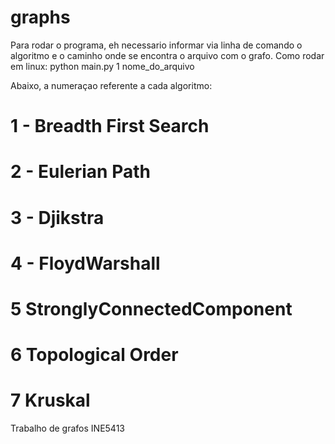 # graphs

Para rodar o programa, eh necessario informar via linha de comando o algoritmo e o caminho onde se encontra o arquivo com o grafo.
Como rodar em linux:
python main.py 1 nome_do_arquivo

Abaixo, a numeraçao referente a cada algoritmo:

# 1 - Breadth First Search
# 2 - Eulerian Path
# 3 - Djikstra
# 4 - FloydWarshall
# 5 StronglyConnectedComponent
# 6 Topological Order
# 7 Kruskal

Trabalho de grafos INE5413